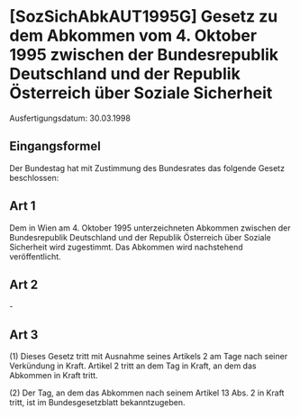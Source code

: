 # [SozSichAbkAUT1995G] Gesetz zu dem Abkommen vom 4. Oktober 1995 zwischen der Bundesrepublik Deutschland und der Republik Österreich über Soziale Sicherheit

Ausfertigungsdatum: 30.03.1998

 

## Eingangsformel

Der Bundestag hat mit Zustimmung des Bundesrates das folgende Gesetz beschlossen:


## Art 1

Dem in Wien am 4. Oktober 1995 unterzeichneten Abkommen zwischen der Bundesrepublik Deutschland und der Republik Österreich über Soziale Sicherheit wird zugestimmt. Das Abkommen wird nachstehend veröffentlicht.


## Art 2

\-


## Art 3

(1) Dieses Gesetz tritt mit Ausnahme seines Artikels 2 am Tage nach seiner Verkündung in Kraft. Artikel 2 tritt an dem Tag in Kraft, an dem das Abkommen in Kraft tritt.

(2) Der Tag, an dem das Abkommen nach seinem Artikel 13 Abs. 2 in Kraft tritt, ist im Bundesgesetzblatt bekanntzugeben.
